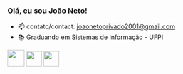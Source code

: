 ### Olá, eu sou João Neto!

- 📫 contato/contact: joaonetoprivado2001@gmail.com
- 📚 Graduando em Sistemas de Informação - UFPI

<div>
  <img height= "38em" src="https://cdn.jsdelivr.net/gh/devicons/devicon/icons/mysql/mysql-original-wordmark.svg" />
  <img height= "35em" src="https://cdn.jsdelivr.net/gh/devicons/devicon/icons/c/c-original.svg" />
  <img height= "35em" src="https://cdn3.iconfinder.com/data/icons/logos-and-brands-adobe/512/267_Python-512.png"/>
</div>
